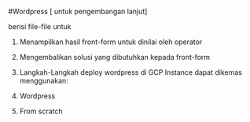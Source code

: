 #Wordpress [ untuk pengembangan lanjut]

berisi file-file untuk

1. Menampilkan hasil front-form untuk dinilai oleh operator
2. Mengembalikan solusi yang dibutuhkan kepada front-form
3. Langkah-Langkah deploy wordpress di GCP
Instance dapat dikemas menggunakan:

1. Wordpress

2. From scratch
